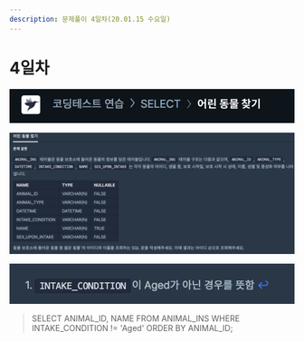 ```yaml
---
description: 문제풀이 4일차(20.01.15 수요일)
---
```


# 4일차

![](../../.gitbook/assets/image%20%2861%29.png)

![](../../.gitbook/assets/image%20%2871%29.png)

![](../../.gitbook/assets/image%20%2825%29.png)

> SELECT ANIMAL\_ID, NAME FROM ANIMAL\_INS WHERE INTAKE\_CONDITION != 'Aged' ORDER BY ANIMAL\_ID;

